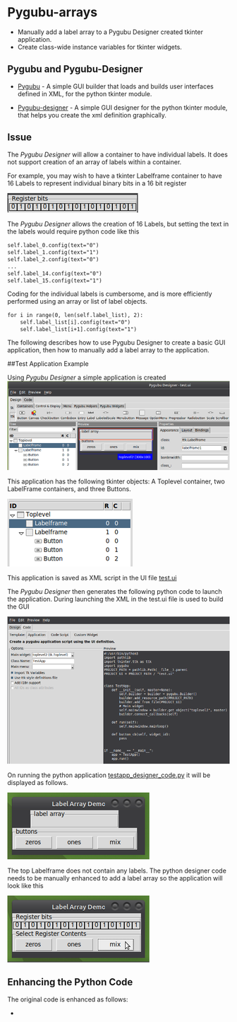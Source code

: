 # Pygubu-arrays

* Manually add a label array to a Pygubu Designer created tkinter application. 
* Create class-wide instance variables for tkinter widgets.

## Pygubu and Pygubu-Designer 

* [Pygubu](https://pypi.org/project/pygubu/) - A simple GUI builder that loads and builds user interfaces defined in XML, for the python tkinter module.

* [Pygubu-designer](https://pypi.org/project/pygubu-designer/) - A simple GUI designer for the python tkinter module, that helps you create the xml definition graphically.

## Issue

The *Pygubu Designer* will allow a container to have individual labels. It does not support creation of an array of labels within a container.

For example, you may wish to have a tkinter Labelframe container to have 16 Labels to represent individual binary bits in a 16 bit register

![16bit_register](/images/16bit_register.png)

The *Pygubu Designer* allows the creation of 16 Labels, but setting the text in the labels would require python code like this
```
self.label_0.config(text="0")
self.label_1.config(text="1")
self.label_2.config(text="0")
...
self.label_14.config(text="0")
self.label_15.config(text="1")
```
Coding for the individual labels is cumbersome, and is more efficiently performed using an array or list of label objects.
```
for i in range(0, len(self.label_list), 2):
    self.label_list[i].config(text="0")
    self.label_list[i+1].config(text="1")
```
The following describes how to use Pygubu Designer to create a basic GUI application, then how to manually add a label array to the application.

##Test Application Example

Using *Pygubu Designer* a simple application is created 
![pygubu_designer](/images/pygubu_designer.png)

This application has the following tkinter objects: A Toplevel container, two LabelFrame containers, and three Buttons.

![objects](/images/objects.png)

This application is saved as XML script in the UI file [test.ui](test.ui)

The *Pygubu Designer* then generates the following python code to launch the application. During launching the XML in the test.ui file is used to build the GUI

![generated_code](/images/generated_code.png)

On running the python application [testapp_designer_code.py](testapp_designer_code.py) it will be displayed as follows.

![testapp_designer_code](/images/testapp_designer_code.png)

The top Labelframe does not contain any labels. The python designer code needs to be manually enhanced to add a label array so the application will look like this

![label_array_demo](/images/label_array_demo.png)

## Enhancing the Python Code

The original code is enhanced as follows:

* 











